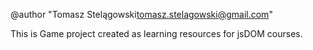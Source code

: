 @author "Tomasz Stelągowski<tomasz.stelagowski@gmail.com>"

This is Game project created as learning resources for jsDOM courses.
